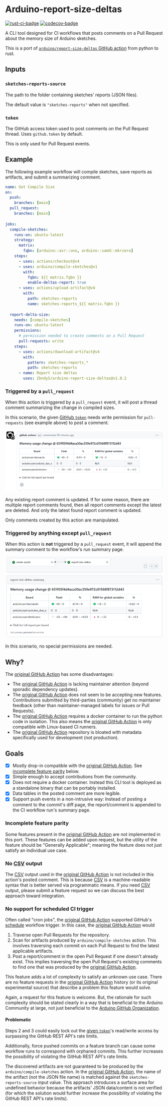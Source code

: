 <!-- markdownlint-disable MD033 -->
# Arduino-report-size-deltas

[![rust-ci-badge]][rust-ci-runs] [![codecov-badge]][codecov-link]

[rust-ci-badge]: https://github.com/2bndy5/arduino-report-size-deltas/actions/workflows/rust.yml/badge.svg
[rust-ci-runs]: https://github.com/2bndy5/arduino-report-size-deltas/actions/workflows/rust.yml
[codecov-badge]: https://codecov.io/github/2bndy5/arduino-report-size-deltas/graph/badge.svg?token=W9SAQIH91A
[codecov-link]: https://codecov.io/github/2bndy5/arduino-report-size-deltas

A CLI tool designed for CI workflows that posts comments on a Pull Request about the memory size of Arduino sketches.

This is a port of [`arduino/report-size-deltas` GitHub action][original GitHub Action] from python to rust.

[original GitHub Action]: https://github.com/arduino/report-size-deltas

## Inputs

### `sketches-reports-source`

The path to the folder containing sketches' reports (JSON files).

The default value is `"sketches-reports"` when not specified.

### `token`

The GitHub access token used to post comments on the Pull Request thread.
Uses `github.token` by default.

This is only used for Pull Request events.

## Example

The following example workflow will compile sketches, save reports as artifacts, and submit a summarizing comment.

```yml
name: Get Compile Size
on:
  push:
    branches: [main]
  pull_request:
    branches: [main]

jobs:
  compile-sketches:
    runs-on: ubuntu-latest
    strategy:
      matrix:
        fqbn: [arduino::avr::uno, arduino::samd::mkrzero]
    steps:
      - uses: actions/checkout@v4
      - uses: arduino/compile-sketches@v1
        with:
          fqbn: ${{ matrix.fqbn }}
          enable-deltas-report: true
      - uses: actions/upload-artifact@v4
        with:
          path: sketches-reports
          name: sketches-reports_${{ matrix.fqbn }}

  report-delta-size:
    needs: [compile-sketches]
    runs-on: ubuntu-latest
    permissions:
      # permission needed to create comments on a Pull Request
      pull-requests: write
    steps:
      - uses: actions/download-artifact@v4
        with:
          pattern: sketches-reports_*
          path: sketches-reports
      - name: Report size deltas
        uses: 2bndy5/arduino-report-size-deltas@v1.0.2
```

### Triggered by a `pull_request`

When this action is triggered by a `pull_request` event,
it will post a thread comment summarizing the change in compiled sizes.

In this scenario, the given [GitHub `token`](#token) needs
write permission for `pull-requests` (see example above) to post a comment.

<picture>
  <source media="(prefers-color-scheme: dark)" srcset="examples/pr-comment-dark.png">
  <source media="(prefers-color-scheme: light)" srcset="examples/pr-comment-light.png">
  <img alt="(PR comment preview image not rendered)" src="examples/pr-comment-light.png">
</picture>

Any existing report comment is updated.
If for some reason, there are multiple report comments found, then
all report comments except the latest are deleted.
And only the latest found report comment is updated.

Only comments created by this action are manipulated.

### Triggered by anything except `pull_request`

When this action is **not** triggered by a `pull_request` event,
it will append the summary comment to the workflow's run summary page.

<picture>
  <source media="(prefers-color-scheme: dark)" srcset="examples/step-summary-dark.png">
  <source media="(prefers-color-scheme: light)" srcset="examples/step-summary-light.png">
  <img alt="(Run summary preview image not rendered)" src="examples/step-summary-light.png">
</picture>

In this scenario, no special permissions are needed.

## Why?

The [original GitHub Action] has some disadvantages:

- The [original GitHub Action] is lacking maintainer attention (beyond sporadic dependency updates).
- The [original GitHub Action] does not seem to be accepting new features. Contributions submitted by third-parties (community) get no maintainer feedback (other than maintainer-managed labels for issues or Pull Requests).
- The [original GitHub Action] requires a docker container to run the python code in isolation. This also means the [original GitHub Action] is only compatible with Linux-based CI runners.
- The [original GitHub Action] repository is bloated with metadata specifically used for development (not production).

## Goals

- [x] Mostly drop-in compatible with the [original GitHub Action].
  See [incomplete feature parity](#incomplete-feature-parity) below.
- [x] Simple enough to accept contributions from the community.
- [x] Does not require a docker container.
  Instead this CLI tool is deployed as a standalone binary that can be portably installed.
- [x] Data tables in the posted comment are more legible.
- [x] Support push events in a non-intrusive way:
  Instead of posting a comment to the commit's diff page, the report/comment is appended to
  the CI workflow run's summary page.

### Incomplete feature parity

Some features present in the [original GitHub Action] are not implemented in this port.
These features can be added upon request, but the utility of the feature should be "Generally Applicable";
meaning the feature does not just satisfy an individual use case.

### No [CSV] output

The [CSV] output used in the [original GitHub Action] is not included in this action's posted comment.
This is because [CSV] is a machine-readable syntax that is better served via programmatic means.
If you need [CSV] output, please submit a feature request so we can discuss the best approach toward integration.

[CSV]: https://en.wikipedia.org/wiki/Comma-separated_values

### No support for scheduled CI trigger

[schedule]: https://docs.github.com/en/actions/reference/events-that-trigger-workflows#schedule

Often called "cron jobs", the [original GitHub Action] supported GitHub's [schedule] workflow trigger.
In this case, the [original GitHub Action] would

1. Traverse open Pull Requests for the repository.
2. Scan for artifacts produced by `arduino/compile-sketches` action.
   This involves traversing each commit on each Pull Request to find the latest applicable artifacts.
3. Post a report/comment in the open Pull Request if one doesn't already exist.
   This implies traversing the open Pull Request's existing comments to find one that was
   produced by the [original GitHub Action].

This feature adds a lot of complexity to satisfy an unknown use case.
There are no feature requests in the [original GitHub Action] history (or its original experimental source)
that describe a problem this feature would solve.

Again, a request for this feature is welcome.
But, the rationale for such complexity should be stated clearly in a way that
is beneficial to the Arduino Community at large, not just beneficial to the
[Arduino GitHub Organization](https://github.com/arduino).

#### Problematic

Steps 2 and 3 could easily lock out the [given `token`](#token)'s read/write access by surpassing the
GitHub REST API's rate limits.

Additionally, force pushed commits on a feature branch can cause some workflow runs to
correspond with orphaned commits. This further increases the possibility of violating
the GitHub REST API's rate limits.

The discovered artifacts are not guaranteed to be produced by the `arduino/compile-sketches` action.
In the [original GitHub Action], the name of the artifact (not the JSON file name) is matched against the
`sketches-reports-source` input value.
This approach introduces a surface area for undefined behavior because the
artifacts' JSON data/content is not verified (for which the solution would further increase the
possibility of violating the GitHub REST API's rate limits).
